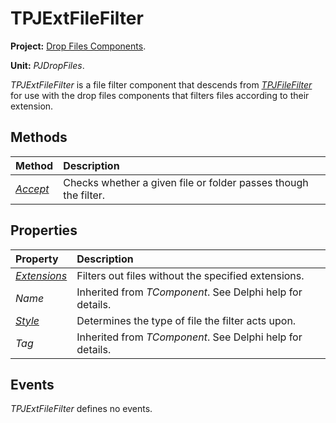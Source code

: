# TPJExtFileFilter #

**Project:** [Drop Files Components](DropFilesComponents.md).

**Unit:** _PJDropFiles_.

_TPJExtFileFilter_ is a file filter component that descends from _[TPJFileFilter](TPJFileFilter.md)_ for use with the drop files components that filters files according to their extension.

## Methods ##

| **Method** | **Description** |
|:-----------|:----------------|
| _[Accept](TPJExtFileFilterAccept.md)_ | Checks whether a given file or folder passes though the filter. |

## Properties ##

| **Property** | **Description** |
|:-------------|:----------------|
| _[Extensions](TPJExtFileFilterExtensions.md)_ | Filters out files without the specified extensions. |
| _Name_ | Inherited from _TComponent_. See Delphi help for details. |
| _[Style](TPJExtFileFilterStyle.md)_ | Determines the type of file the filter acts upon. |
| _Tag_ | Inherited from _TComponent_. See Delphi help for details. |

## Events ##

_TPJExtFileFilter_ defines no events.